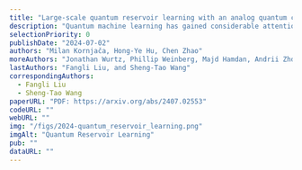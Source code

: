```yaml
---
title: "Large-scale quantum reservoir learning with an analog quantum computer"
description: "Quantum machine learning has gained considerable attention as quantum technology advances, presenting a promising approach for efficiently learning complex data patterns. Despite this promise, most contemporary quantum methods require significant resources for variational parameter optimization and face issues with vanishing gradients, leading to experiments that are either limited in scale or lack potential for quantum advantage. To address this, we develop a general-purpose, gradient-free, and scalable quantum reservoir learning algorithm that harnesses the quantum dynamics of neutral-atom analog quantum computers to process data. We experimentally implement the algorithm, achieving competitive performance across various categories of machine learning tasks, including binary and multi-class classification, as well as timeseries prediction. Effective and improving learning is observed with increasing system sizes of up to 108 qubits, demonstrating the largest quantum machine learning experiment to date. We further observe comparative quantum kernel advantage in learning tasks by constructing synthetic datasets based on the geometric differences between generated quantum and classical data kernels. Our findings demonstrate the potential of utilizing classically intractable quantum correlations for effective machine learning. We expect these results to stimulate further extensions to different quantum hardware and machine learning paradigms, including early fault-tolerant hardware and generative machine learning tasks."
selectionPriority: 0
publishDate: "2024-07-02"
authors: "Milan Kornjača, Hong-Ye Hu, Chen Zhao"
moreAuthors: "Jonathan Wurtz, Phillip Weinberg, Majd Hamdan, Andrii Zhdanov, Sergio H. Cantu, Hengyun Zhou, Rodrigo Araiza Bravo, Kevin Bagnall, James I. Basham, Joseph Campo, Adam Choukri, Robert DeAngelo, Paige Frederick, David Haines, Julian Hammett, Ning Hsu, Ming-Guang Hu, Florian Huber, Paul Niklas Jepsen, Ningyuan Jia, Thomas Karolyshyn, Minho Kwon, John Long, Jonathan Lopatin, Alexander Lukin, Tommaso Macrì, Ognjen Marković, Luis A. Martínez-Martínez, Xianmei Meng, Evgeny Ostroumov, David Paquette, John Robinson, Pedro Sales Rodriguez, Anshuman Singh, Nandan Sinha, Henry Thoreen, Noel Wan, Daniel Waxman-Lenz, Tak Wong, Kai-Hsin Wu, Pedro L. S. Lopes, Yuval Boger, Nathan Gemelke, Takuya Kitagawa, Alexander Keesling, Xun Gao, Alexei Bylinskii, Susanne F. Yelin"
lastAuthors: "Fangli Liu, and Sheng-Tao Wang"
correspondingAuthors:
  - Fangli Liu
  - Sheng-Tao Wang
paperURL: "PDF: https://arxiv.org/abs/2407.02553"
codeURL: ""
webURL: ""
img: "/figs/2024-quantum_reservoir_learning.png"
imgAlt: "Quantum Reservoir Learning"
pub: ""
dataURL: ""
---
```


